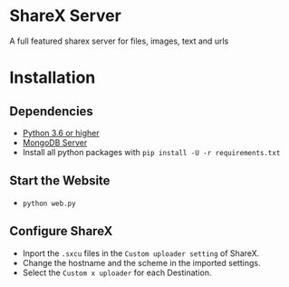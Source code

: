 # ShareX Server
A full featured sharex server for files, images, text and urls

# Installation

## Dependencies

- [Python 3.6 or higher](https://www.python.org/)
- [MongoDB Server](https://www.mongodb.com/what-is-mongodb)
- Install all python packages with `pip install -U -r requirements.txt`

## Start the Website

- `python web.py`

## Configure ShareX

- Inport the `.sxcu` files in the `Custom uploader setting` of ShareX.
- Change the hostname and the scheme in the imported settings.
- Select the `Custom x uploader` for each Destination.
